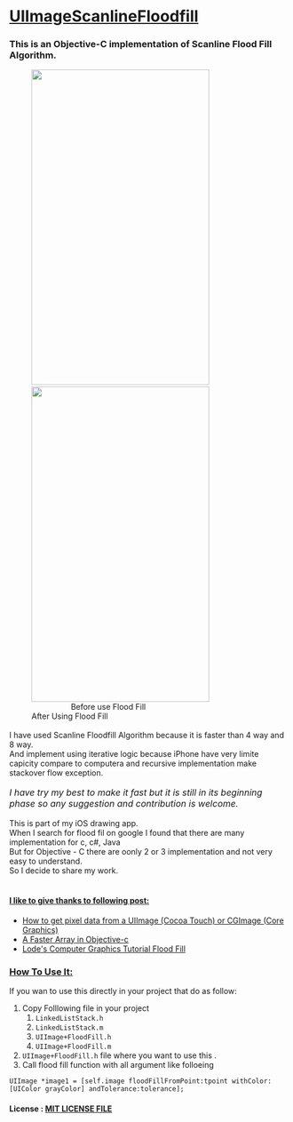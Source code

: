 <html>
	<head>
		<title></title>
	</head>
	<body>
		<h1>
			<u><strong>UIImageScanlineFloodfill</strong></u></h1>
		<h3>
			This is an Objective-C implementation of Scanline Flood Fill Algorithm.</h3>
		<div style="margin-left: 40px;">
			<img alt="" src="https://raw.github.com/Chintan-Dave/UIImageScanlineFloodfill/master/Images/IMG_0126.PNG" style="width: 320px; height: 568px;" />&nbsp; &nbsp; &nbsp;&nbsp;<img alt="" src="https://raw.github.com/Chintan-Dave/UIImageScanlineFloodfill/master/Images/IMG_0127.PNG" style="width: 320px; height: 568px;" /></div>
		<div style="margin-left: 40px;">
			&nbsp; &nbsp; &nbsp; &nbsp; &nbsp; &nbsp; &nbsp; &nbsp; &nbsp; Before use Flood Fill &nbsp; &nbsp; &nbsp; &nbsp; &nbsp; &nbsp; &nbsp; &nbsp; &nbsp; &nbsp; &nbsp; &nbsp; &nbsp; &nbsp; &nbsp; &nbsp; &nbsp; &nbsp; &nbsp; &nbsp; &nbsp; &nbsp; &nbsp; &nbsp; &nbsp; &nbsp; &nbsp; &nbsp; &nbsp; After Using Flood Fill</div>
		<div style="margin-left: 40px;">
			&nbsp;</div>
		<div>
			I have used Scanline Floodfill Algorithm because it is faster than 4 way and 8 way.</div>
		<div>
			And implement using&nbsp;iterative logic because iPhone have very limite capicity compare to computera and&nbsp;recursive implementation make stackover flow exception.</div>
		<div>
			&nbsp;</div>
		<address>
			<span style="font-size:16px;"><em>I have try my best to make it fast but it is still in its beginning phase so any suggestion and contribution is welcome.</em></span></address>
		<div>
			&nbsp;</div>
		<div>
			This is part of my iOS drawing app.</div>
		<div>
			When I search for flood fil on google I found that there are many implementation for c, c#, Java</div>
		<div>
			But for Objective - C there are oonly 2 or 3 implementation and not very easy to understand.</div>
		<div>
			So I decide to share my work.</div>
		<div>
			&nbsp;</div>
		<h4>
			<strong><u>I like to give thanks to following post:</u></strong></h4>
		<ul>
			<li>
				<a href="http://stackoverflow.com/questions/448125/how-to-get-pixel-data-from-a-uiimage-cocoa-touch-or-cgimage-core-graphics">How to get pixel data from a UIImage (Cocoa Touch) or CGImage (Core Graphics)</a></li>
			<li>
				<a href="http://iwantmyreal.name/blog/2012/09/29/a-faster-array-in-objective-c/">A Faster Array in Objective-c</a></li>
			<li>
				<a href="http://lodev.org/cgtutor/floodfill.html">Lode&#39;s Computer Graphics Tutorial Flood Fill</a></li>
		</ul>
		<h3>
			<u><strong>How To Use It:</strong></u></h3>
		<p>
			If you wan to use this directly in your project that do as follow:</p>
		<ol>
			<li>
				Copy Folllowing file in your project
				<ol>
					<li>
						<code>LinkedListStack.h</code></li>
					<li>
						<code>LinkedListStack.m</code></li>
					<li>
						<code>UIImage+FloodFill.h</code></li>
					<li>
						<code>UIImage+FloodFill.m</code></li>
				</ol>
			</li>
			<li>
				<code>UIImage+FloodFill.h</code> file where you want to use this .</li>
			<li>
				Call flood fill function with all argument like folloeing</li>
		</ol>
		<p>
			<code>UIImage *image1 = [self.image floodFillFromPoint:tpoint withColor:[UIColor grayColor] andTolerance:tolerance];</code></p>
		<h4>
			License : <a href="https://github.com/chinatndave/UIImageScanlineFloodfill/blob/master/LICENSE">MIT LICENSE FILE</a></h4>
	</body>
</html>

